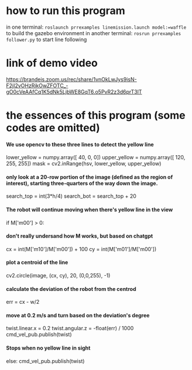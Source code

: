 # how to run this program ####
in one terminal: `roslaunch prrexamples linemission.launch model:=waffle` to build the gazebo environment
in another terminal: `rosrun prrexamples follower.py` to start line following




# link of demo video ####
https://brandeis.zoom.us/rec/share/1vnOkLwJys9isN-F2jI2vOHzRikOwZFOTC_-gO0cVeAAfCq1K5dNk5LjbWE8GqT6.o5PvR2z3d6prT3lT




# the essences of this program (some codes are omitted) ####
#### We use opencv to these three lines to detect the yellow line
lower_yellow = numpy.array([ 40, 0, 0])
upper_yellow = numpy.array([ 120, 255, 255])
mask = cv2.inRange(hsv, lower_yellow, upper_yellow)

#### only look at a 20-row portion of the image (defined as the region of interest), starting three-quarters of the way down the image. 
search_top = int(3*h/4)
search_bot = search_top + 20

#### The robot will continue moving when there's yellow line in the view
if M['m00'] > 0:
####  don't really undersand how M works, but based on chatgpt
cx = int(M['m10']/M['m00']) + 100
cy = int(M['m01']/M['m00'])
####  plot a centroid of the line
cv2.circle(image, (cx, cy), 20, (0,0,255), -1)
####  calculate the deviation of the robot from the centrod
err = cx - w/2
####  move at 0.2 m/s and turn based on the deviation's degree
twist.linear.x = 0.2
twist.angular.z = -float(err) / 1000
cmd_vel_pub.publish(twist)

#### Stops when no yellow line in sight
else:
cmd_vel_pub.publish(twist)